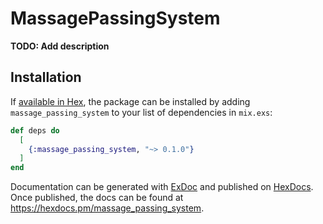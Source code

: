 # MassagePassingSystem

**TODO: Add description**

## Installation

If [available in Hex](https://hex.pm/docs/publish), the package can be installed
by adding `massage_passing_system` to your list of dependencies in `mix.exs`:

```elixir
def deps do
  [
    {:massage_passing_system, "~> 0.1.0"}
  ]
end
```

Documentation can be generated with [ExDoc](https://github.com/elixir-lang/ex_doc)
and published on [HexDocs](https://hexdocs.pm). Once published, the docs can
be found at <https://hexdocs.pm/massage_passing_system>.

